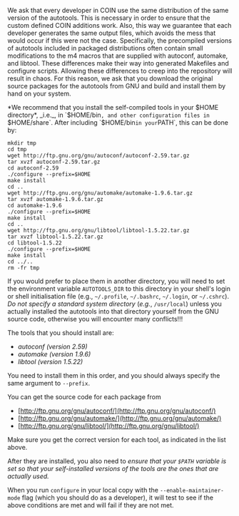 
 We ask that every developer in COIN use the same distribution of the same version of the autotools.  This is necessary in order to ensure that the custom defined COIN additions work.  Also, this way we guarantee that each developer generates the same output files, which avoids the mess that would occur if this were not the case. Specifically, the precompiled versions of autotools included in packaged distributions often contain small modifications to the m4 macros that are supplied with autoconf, automake, and libtool. These differences make their way into generated Makefiles and configure scripts. Allowing these differences to creep into the repository will result in chaos. For this reason, we ask that you download the original source packages for the autotools from GNU and build and install them by hand on your system.

*We recommend that you install the self-compiled tools in your $HOME directory*, _i.e._, in `$HOME/bin`, and other configuration files in `$HOME/share`.  After including `$HOME/bin` in your `PATH`, this can be done by:
```
mkdir tmp
cd tmp
wget http://ftp.gnu.org/gnu/autoconf/autoconf-2.59.tar.gz
tar xvzf autoconf-2.59.tar.gz
cd autoconf-2.59
./configure --prefix=$HOME
make install
cd ..
wget http://ftp.gnu.org/gnu/automake/automake-1.9.6.tar.gz
tar xvzf automake-1.9.6.tar.gz
cd automake-1.9.6
./configure --prefix=$HOME
make install
cd ..
wget http://ftp.gnu.org/gnu/libtool/libtool-1.5.22.tar.gz
tar xvzf libtool-1.5.22.tar.gz
cd libtool-1.5.22
./configure --prefix=$HOME
make install
cd ../..
rm -fr tmp
```
If you would prefer to place them in another directory, you will need to set the environment variable `AUTOTOOLS_DIR` to this directory in your shell's login or shell initialisation file (e.g., `~/.profile`, `~/.bashrc`, `~/.login`, or `~/.cshrc`).  *Do not specify a standard system directory* (_e.g._, `/usr/local`) unless you actually installed the autotools into that directory yourself from the GNU source code, otherwise you will encounter many conflicts!!!

The tools that you should install are:

 * *autoconf (version 2.59)*
 * *automake (version 1.9.6)*
 * *libtool (version 1.5.22)*

You need to install them in this order, and you should always specify the same argument to `--prefix`.

You can get the source code for each package from

 * [http://ftp.gnu.org/gnu/autoconf/](http://ftp.gnu.org/gnu/autoconf/)
 * [http://ftp.gnu.org/gnu/automake/](http://ftp.gnu.org/gnu/automake/)
 * [http://ftp.gnu.org/gnu/libtool/](http://ftp.gnu.org/gnu/libtool/)

Make sure you get the correct version for each tool, as indicated in the list above.

After they are installed, you also need to *ensure that your `$PATH` variable is set so that your self-installed versions of the tools are the ones that are actually used.*

When you run `configure` in your local copy with the `--enable-maintainer-mode` flag (which you should do as a developer), it will test to see if the above conditions are met and will fail if they are not met.